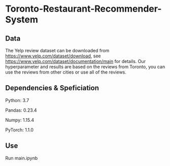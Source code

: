 # Toronto-Restaurant-Recommender-System
## Data
The Yelp review dataset can be downloaded from https://www.yelp.com/dataset/download, see https://www.yelp.com/dataset/documentation/main for details. Our hyperparameter and results are based on the reviews from Toronto, you can use the reviews from other cities or use all of the reviews. 

## Dependencies & Speficiation
Python: 3.7

Pandas: 0.23.4

Numpy: 1.15.4

PyTorch: 1.1.0

## Use
Run main.ipynb
